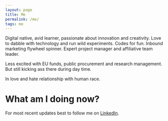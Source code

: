 ```yaml
---
layout: page
title: Me
permalink: /me/
tags: me
---
```


Digital native, avid learner, passionate about innovation and creativity. Love to dabble with technology and run wild experiments. Codes for fun. Inbound marketing flywheel spinner.
Expert project manager and affiliative team leader.

Less excited with EU funds, public procurement and research management. But still kicking ass there during day time.

In love and hate relationship with human race.

# What am I doing now?

For most recent updates best to follow me on [LinkedIn](https://www.linkedin.com/in/nikolabalic/).
